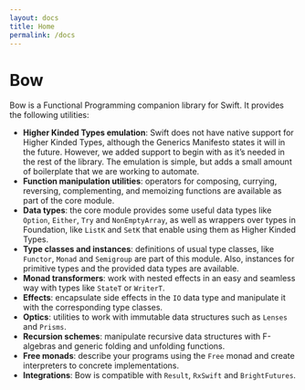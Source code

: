 ```yaml
---
layout: docs
title: Home
permalink: /docs
---
```


# Bow

Bow is a Functional Programming companion library for Swift. It provides the following utilities:

- **Higher Kinded Types emulation**: Swift does not have native support for Higher Kinded Types, although the Generics Manifesto states it will in the future. However, we added support to begin with as it’s needed in the rest of the library. The emulation is simple, but adds a small amount of boilerplate that we are working to automate.
- **Function manipulation utilities**: operators for composing, currying, reversing, complementing, and memoizing functions are available as part of the core module.
- **Data types**: the core module provides some useful data types like `Option`, `Either`, `Try` and `NonEmptyArray`, as well as wrappers over types in Foundation, like `ListK` and `SetK` that enable using them as Higher Kinded Types.
- **Type classes and instances**: definitions of usual type classes, like `Functor`, `Monad` and `Semigroup` are part of this module. Also, instances for primitive types and the provided data types are available.
- **Monad transformers**: work with nested effects in an easy and seamless way with types like `StateT` or `WriterT`.
- **Effects**: encapsulate side effects in the `IO` data type and manipulate it with the corresponding type classes.
- **Optics**: utilities to work with immutable data structures such as `Lenses` and `Prisms`.
- **Recursion schemes**: manipulate recursive data structures with F-algebras and generic folding and unfolding functions.
- **Free monads**: describe your programs using the `Free` monad and create interpreters to concrete implementations.
- **Integrations**: Bow is compatible with `Result`, `RxSwift` and `BrightFutures`.
